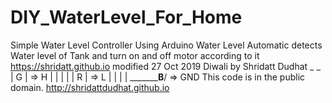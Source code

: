 # DIY_WaterLevel_For_Home
Simple Water Level Controller Using Arduino
Water Level
Automatic detects Water level of Tank and turn on and off motor according to it
https://shridatt.github.io
modified 27 Oct 2019 Diwali
by Shridatt Dudhat
           _            _
           |         G  |  => H
           |            |
           |            |
           |         R  |  => L
           |            |
           |            |
           \_________B__/  => GND
This code is in the public domain.
http://shridattdudhat.github.io
